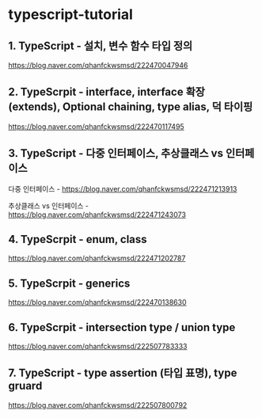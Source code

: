 # typescript-tutorial
 ## 1. TypeScript - 설치, 변수 함수 타입 정의
 https://blog.naver.com/qhanfckwsmsd/222470047946
 
 ## 2. TypeScrpit - interface, interface 확장 (extends), Optional chaining, type alias, 덕 타이핑
 https://blog.naver.com/qhanfckwsmsd/222470117495
 
 ## 3. TypeScript - 다중 인터페이스, 추상클래스 vs 인터페이스
 다중 인터페이스 - https://blog.naver.com/qhanfckwsmsd/222471213913
 
 추상클래스 vs 인터페이스 - https://blog.naver.com/qhanfckwsmsd/222471243073
 
 ## 4.  TypeScrpit - enum, class
 https://blog.naver.com/qhanfckwsmsd/222471202787
 
 ## 5. TypeScrpit - generics
 https://blog.naver.com/qhanfckwsmsd/222470138630
 
 ## 6. TypeScrpit - intersection type / union type
 https://blog.naver.com/qhanfckwsmsd/222507783333
 
 ## 7. TypeScript - type assertion (타입 표명), type gruard
 https://blog.naver.com/qhanfckwsmsd/222507800792
